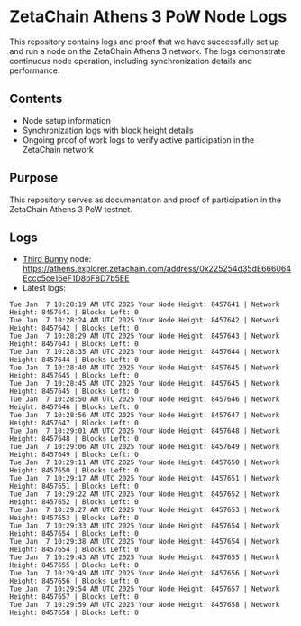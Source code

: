 # ZetaChain Athens 3 PoW Node Logs
This repository contains logs and proof that we have successfully set up and run a node on the ZetaChain Athens 3 network. The logs demonstrate continuous node operation, including synchronization details and performance.

## Contents
- Node setup information
- Synchronization logs with block height details
- Ongoing proof of work logs to verify active participation in the ZetaChain network

## Purpose
This repository serves as documentation and proof of participation in the ZetaChain Athens 3 PoW testnet.

## Logs

- [Third Bunny](https://thirdbunny.xyz/) node: https://athens.explorer.zetachain.com/address/0x225254d35dE666064Eccc5ce16eF1D8bF8D7b5EE
- Latest logs:
```
Tue Jan  7 10:28:19 AM UTC 2025 Your Node Height: 8457641 | Network Height: 8457641 | Blocks Left: 0
Tue Jan  7 10:28:24 AM UTC 2025 Your Node Height: 8457642 | Network Height: 8457642 | Blocks Left: 0
Tue Jan  7 10:28:29 AM UTC 2025 Your Node Height: 8457643 | Network Height: 8457643 | Blocks Left: 0
Tue Jan  7 10:28:35 AM UTC 2025 Your Node Height: 8457644 | Network Height: 8457644 | Blocks Left: 0
Tue Jan  7 10:28:40 AM UTC 2025 Your Node Height: 8457645 | Network Height: 8457645 | Blocks Left: 0
Tue Jan  7 10:28:45 AM UTC 2025 Your Node Height: 8457645 | Network Height: 8457645 | Blocks Left: 0
Tue Jan  7 10:28:50 AM UTC 2025 Your Node Height: 8457646 | Network Height: 8457646 | Blocks Left: 0
Tue Jan  7 10:28:56 AM UTC 2025 Your Node Height: 8457647 | Network Height: 8457647 | Blocks Left: 0
Tue Jan  7 10:29:01 AM UTC 2025 Your Node Height: 8457648 | Network Height: 8457648 | Blocks Left: 0
Tue Jan  7 10:29:06 AM UTC 2025 Your Node Height: 8457649 | Network Height: 8457649 | Blocks Left: 0
Tue Jan  7 10:29:11 AM UTC 2025 Your Node Height: 8457650 | Network Height: 8457650 | Blocks Left: 0
Tue Jan  7 10:29:17 AM UTC 2025 Your Node Height: 8457651 | Network Height: 8457651 | Blocks Left: 0
Tue Jan  7 10:29:22 AM UTC 2025 Your Node Height: 8457652 | Network Height: 8457652 | Blocks Left: 0
Tue Jan  7 10:29:27 AM UTC 2025 Your Node Height: 8457653 | Network Height: 8457653 | Blocks Left: 0
Tue Jan  7 10:29:33 AM UTC 2025 Your Node Height: 8457654 | Network Height: 8457654 | Blocks Left: 0
Tue Jan  7 10:29:38 AM UTC 2025 Your Node Height: 8457654 | Network Height: 8457654 | Blocks Left: 0
Tue Jan  7 10:29:43 AM UTC 2025 Your Node Height: 8457655 | Network Height: 8457655 | Blocks Left: 0
Tue Jan  7 10:29:49 AM UTC 2025 Your Node Height: 8457656 | Network Height: 8457656 | Blocks Left: 0
Tue Jan  7 10:29:54 AM UTC 2025 Your Node Height: 8457657 | Network Height: 8457657 | Blocks Left: 0
Tue Jan  7 10:29:59 AM UTC 2025 Your Node Height: 8457658 | Network Height: 8457658 | Blocks Left: 0
```
